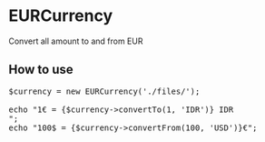 # EURCurrency
Convert all amount to and from EUR

## How to use

<pre>
$currency = new EURCurrency('./files/');

echo "1&euro; = {$currency->convertTo(1, 'IDR')} IDR<br>";
echo "100$ = {$currency->convertFrom(100, 'USD')}€";
</pre>
